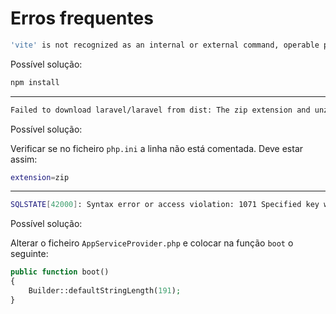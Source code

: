 # Erros frequentes

```bash
'vite' is not recognized as an internal or external command, operable program or batch file.
```

Possível solução:

```bash
npm install
```

---

```bash
Failed to download laravel/laravel from dist: The zip extension and unzip/7z commands are both missing, skipping.
```

Possível solução:

Verificar se no ficheiro ```php.ini``` a linha não está comentada. Deve estar assim:

```bash
extension=zip
```

--- 

```bash
SQLSTATE[42000]: Syntax error or access violation: 1071 Specified key was too long; max key length is 1000 bytes
```

Possível solução:

Alterar o ficheiro ```AppServiceProvider.php``` e colocar na função ```boot``` o seguinte:

```php
public function boot()
{
    Builder::defaultStringLength(191);
}
```